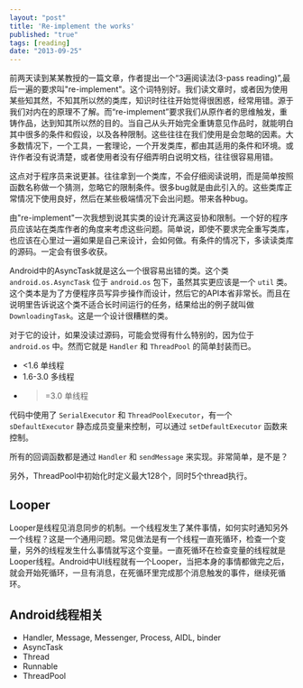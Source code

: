 ```yaml
---
layout: "post"
title: 'Re-implement the works'
published: "true"
tags: [reading]
date: "2013-09-25"
---
```


前两天读到某某教授的一篇文章<How to read paper>，作者提出一个“3遍阅读法(3-pass reading)”,最后一遍的要求叫"re-implement"。这个词特别好。我们读文章时，或者因为使用某些知其然，不知其所以然的类库，知识时往往开始觉得很困惑，经常用错。源于我们对内在的原理不了解。而“re-implement”要求我们从原作者的思维触发，重铸作品，达到知其所以然的目的。当自己从头开始完全重铸意见作品时，就能明白其中很多的条件和假设，以及各种限制。这些往往在我们使用是会忽略的因素。大多数情况下，一个工具，一套理论，一个开发类库，都由其适用的条件和环境。或许作者没有说清楚，或者使用者没有仔细弄明白说明文档，往往很容易用错。

这点对于程序员来说更甚。往往拿到一个类库，不会仔细阅读说明，而是简单按照函数名称做一个猜测，忽略它的限制条件。很多bug就是由此引入的。这些类库正常情况下使用良好，然后在某些极端情况下会出问题。带来各种bug。

由"re-implement"一次我想到说其实类的设计充满这妥协和限制。一个好的程序员应该站在类库作者的角度来考虑这些问题。简单说，即使不要求完全重写类库，也应该在心里过一遍如果是自己来设计，会如何做。有条件的情况下，多读读类库的源码。一定会有很多收获。

Android中的AsyncTask就是这么一个很容易出错的类。这个类 `android.os.AsyncTask` 位于 `android.os` 包下，虽然其实更应该是一个 `util` 类。这个类本是为了方便程序员写异步操作而设计，然后它的API本省非常长。而且在说明里告诉说这个类不适合长时间运行的任务，结果给出的例子就叫做 `DownloadingTask`。这是一个设计很糟糕的类。

对于它的设计，如果没读过源码，可能会觉得有什么特别的，因为位于 `android.os` 中。然而它就是 `Handler` 和 `ThreadPool` 的简单封装而已。

- <1.6 单线程
- 1.6-3.0 多线程
- >=3.0 单线程

代码中使用了 `SerialExecutor` 和 `ThreadPoolExecutor`，有一个 `sDefaultExecutor` 静态成员变量来控制，可以通过 `setDefaultExecutor` 函数来控制。

所有的回调函数都是通过 `Handler` 和 `sendMessage` 来实现。非常简单，是不是？

另外，ThreadPool中初始化时定义最大128个，同时5个thread执行。

## Looper

Looper是线程见消息同步的机制。一个线程发生了某件事情，如何实时通知另外一个线程？这是一个通用问题。常见做法是有一个线程一直死循环，检查一个变量，另外的线程发生什么事情就写这个变量。一直死循环在检查变量的线程就是Looper线程。Android中UI线程就有一个Looper，当把本身的事情都做完之后，就会开始死循环，一旦有消息，在死循环里完成那个消息触发的事件，继续死循环。

## Android线程相关

- Handler, Message, Messenger, Process, AIDL, binder
- AsyncTask
- Thread
- Runnable
- ThreadPool